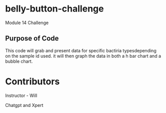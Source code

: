# belly-button-challenge
Module 14 Challenge

## Purpose of Code
This code will grab and present data for specific bactiria typesdepending on the sample id used. it will then graph the data in both a h bar chart and a bubble chart.

# Contributors
Instructor - Will 

Chatgpt and Xpert
